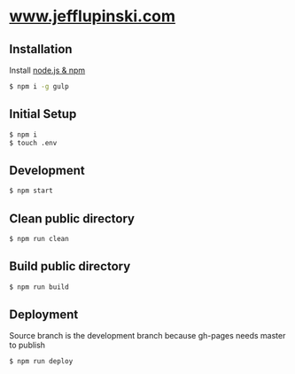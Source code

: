 www.jefflupinski.com
=======

## Installation
Install [node.js & npm](http://blog.npmjs.org/post/85484771375/how-to-install-npm)
```bash
$ npm i -g gulp
```

## Initial Setup
```bash
$ npm i
$ touch .env
```

## Development
```bash
$ npm start
```

## Clean public directory
```bash
$ npm run clean
```

## Build public directory
```bash
$ npm run build
```

## Deployment
Source branch is the development branch because gh-pages needs master to publish
```bash
$ npm run deploy
```
